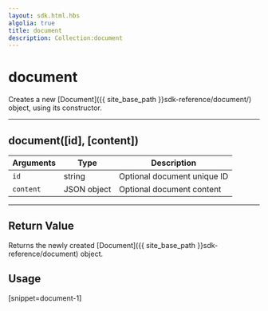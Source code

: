 ```yaml
---
layout: sdk.html.hbs
algolia: true
title: document
description: Collection:document
---
```

  

# document
Creates a new [Document]({{ site_base_path }}sdk-reference/document/) object, using its constructor.

---

## document([id], [content])

| Arguments | Type | Description |
|-----------|------|-------------|
| ``id`` | string | Optional document unique ID |
| ``content`` | JSON object | Optional document content |

---

## Return Value

Returns the newly created [Document]({{ site_base_path }}sdk-reference/document) object.

## Usage

[snippet=document-1]
